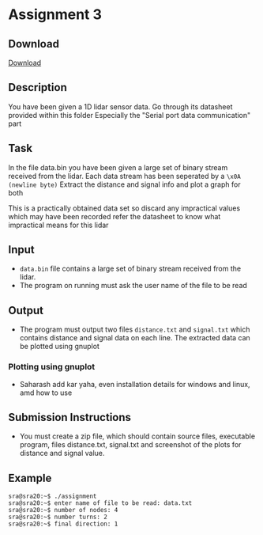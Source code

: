 # Assignment 3
## Download 
[Download](<Add download link here>)
## Description
You have been given a 1D lidar sensor data.
Go through its datasheet provided within this folder
Especially the "Serial port data communication" part

## Task
In the file data.bin
you have been given a large set of binary stream received from the lidar.
Each data stream has been seperated by a `\x0A (newline byte)`
Extract the distance and signal info and plot a graph for both

This is a practically obtained data set
so discard any impractical values which may have been recorded
refer the datasheet to know what impractical means for this lidar

## Input
* `data.bin` file contains a large set of binary stream received from the lidar.
* The program on running must ask the user name of the file to be read

## Output
* The program must output two files `distance.txt` and `signal.txt` which contains distance and signal data on each line. The extracted data can be plotted using gnuplot

### Plotting using gnuplot

* Saharash add kar yaha, even installation details for windows and linux, amd how to use

## Submission Instructions
* You must create a zip file, which should contain source files, executable program, files distance.txt, signal.txt and screenshot of the plots for distance and signal value.

## Example
```
sra@sra20:~$ ./assignment
sra@sra20:~$ enter name of file to be read: data.txt
sra@sra20:~$ number of nodes: 4
sra@sra20:~$ number turns: 2
sra@sra20:~$ final direction: 1
```
